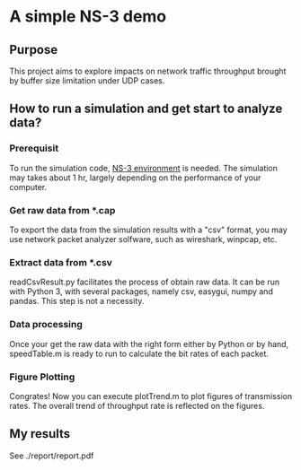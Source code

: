 # A simple NS-3 demo
## Purpose
This project aims to explore impacts on network traffic throughput brought by buffer size limitation under UDP cases.

## How to run a simulation and get start to analyze data?
### Prerequisit
To run the simulation code, [NS-3 environment](https://www.nsnam.org/) is needed. The simulation may takes about 1 hr, largely depending on the performance of your computer.
### Get raw data from *.cap
To export the data from the simulation results with a "csv" format, you may use network packet analyzer solfware, such as wireshark, winpcap, etc. 
### Extract data from *.csv
readCsvResult.py facilitates the process of obtain raw data. It can be run with Python 3, with several packages, namely csv, easygui, numpy and pandas. This step is not a necessity.
### Data processing
Once your get the raw data with the right form either by Python or by hand, speedTable.m is ready to run to calculate the bit rates of each packet.
### Figure Plotting
Congrates! Now you can execute plotTrend.m to plot figures of transmission rates. The overall trend of throughput rate is reflected on the figures.

## My results
See ./report/report.pdf